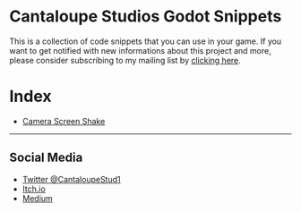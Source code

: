 # Cantaloupe Studios Godot Snippets

This is a collection of code snippets that you can use in your game.
If you want to get notified with new informations about this project and more,
please consider subscribing to my mailing list by [clicking here](https://goo.gl/forms/ernQtu3Aefc31RX82
).

# Index

 * [Camera Screen Shake](https://github.com/CantaloupeStudios/GodotCodeSnippets/blob/master/ScreenShakeCamera.gd)

---

## Social Media
 * [Twitter @CantaloupeStud1](https://twitter.com/CantaloupeStud1)
 * [Itch.io](https://cantaloupestudios.itch.io)
 * [Medium](https://medium.com/@cantaloupestudios)
